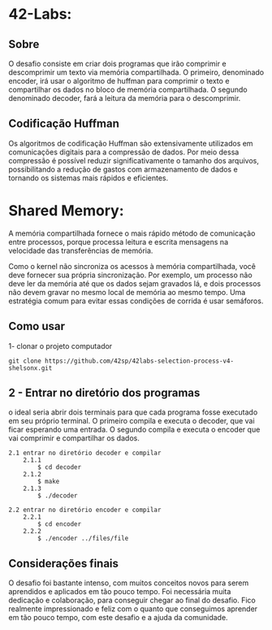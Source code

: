# 42-Labs:
## Sobre
O desafio consiste em criar dois programas que irão comprimir e descomprimir um texto via memória compartilhada. O primeiro, denominado encoder, irá usar o algoritmo de huffman para comprimir o texto e compartilhar os dados no bloco de memória compartilhada. O segundo denominado decoder, fará a leitura da memória para o descomprimir.

## Codificação Huffman

Os algoritmos de codificação Huffman são extensivamente utilizados em comunicações digitais para a compressão de dados. Por meio dessa compressão é possível reduzir significativamente o tamanho dos arquivos, possibilitando a redução de gastos com armazenamento de dados e tornando os sistemas mais rápidos e eficientes.

# Shared Memory:

A memória compartilhada fornece o mais rápido método de comunicação entre processos, porque processa leitura e escrita mensagens na velocidade das transferências de memória.

Como o kernel não sincroniza os acessos à memória compartilhada, você deve fornecer 
sua própria sincronização.  Por exemplo, um processo não deve ler da memória até que os dados sejam gravados lá, e dois processos não devem gravar no mesmo local de memória ao mesmo tempo.  Uma estratégia comum para evitar essas condições de corrida é usar semáforos.

## Como usar
1- clonar o projeto computador
`````````````````````````
git clone https://github.com/42sp/42labs-selection-process-v4-shelsonx.git
`````````````````````````
## 2 - Entrar no diretório dos programas

o ideal seria abrir dois terminais para que cada programa fosse executado em seu próprio terminal.
O primeiro compila e executa o decoder, que vai ficar esperando uma entrada. 
O segundo compila e executa o encoder que vai comprimir e compartilhar os dados.

    2.1 entrar no diretório decoder e compilar 
        2.1.1 
            $ cd decoder
        2.1.2 
            $ make
        2.1.3
            $ ./decoder
        
    2.2 entrar no diretório encoder e compilar
        2.2.1
            $ cd encoder
        2.2.2
            $ ./encoder ../files/file

## Considerações finais
O desafio foi bastante intenso, com muitos conceitos novos para serem aprendidos e aplicados em tão pouco tempo. Foi necessária muita dedicação e colaboração, para conseguir chegar ao final do desafio. Fico realmente impressionado e feliz com o quanto que conseguimos aprender em tão pouco tempo, com este desafio e a ajuda da comunidade.

